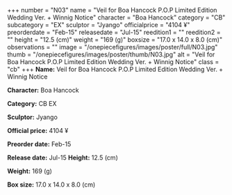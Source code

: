 +++
number = "N03"
name = "Veil for Boa Hancock P.O.P Limited Edition Wedding Ver. &#43; Winnig Notice"
character = "Boa Hancock"
category = "CB"
subcategory = "EX"
sculptor = "Jyango"
officialprice = "4104 ¥"
preorderdate = "Feb-15"
releasedate = "Jul-15"
reedition1 = ""
reedition2 = ""
height = "12.5 (cm)"
weight = "169 (g)"
boxsize = "17.0 x 14.0 x 8.0 (cm)"
observations = ""
image = "/onepiecefigures/images/poster/full/N03.jpg"
thumb = "/onepiecefigures/images/poster/thumb/N03.jpg"
alt = "Veil for Boa Hancock P.O.P Limited Edition Wedding Ver. &#43; Winnig Notice"
class = "cb"
+++
**Name:** Veil for Boa Hancock P.O.P Limited Edition Wedding Ver. &#43; Winnig Notice

**Character:** Boa Hancock

**Category:** CB  EX 

**Sculptor:** Jyango

**Official price:** 4104 ¥

**Preorder date:** Feb-15

**Release date:** Jul-15
**Height:** 12.5 (cm)

**Weight:** 169 (g)

**Box size:** 17.0 x 14.0 x 8.0 (cm)

